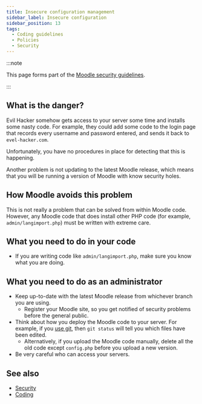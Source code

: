 ```yaml
---
title: Insecure configuration management
sidebar_label: Insecure configuration
sidebar_position: 13
tags:
  - Coding guidelines
  - Policies
  - Security
---
```


:::note

This page forms part of the [Moodle security guidelines](../security).

:::

## What is the danger?

Evil Hacker somehow gets access to your server some time and installs some nasty code. For example, they could add some code to the login page that records every username and password entered, and sends it back to `evel-hacker.com`.

Unfortunately, you have no procedures in place for detecting that this is happening.

Another problem is not updating to the latest Moodle release, which means that you will be running a version of Moodle with know security holes.

## How Moodle avoids this problem

This is not really a problem that can be solved from within Moodle code. However, any Moodle code that does install other PHP code (for example, `admin/langimport.php`) must be written with extreme care.

## What you need to do in your code

- If you are writing code like `admin/langimport.php`, make sure you know what you are doing.

## What you need to do as an administrator

- Keep up-to-date with the latest Moodle release from whichever branch you are using.
  - Register your Moodle site, so you get notified of security problems before the general public.
- Think about how you deploy the Moodle code to your server. For example, if you [use git](https://docs.moodle.org//en/Git_for_Administrators), then `git status` will tell you which files have been edited.
  - Alternatively, if you upload the Moodle code manually, delete all the old code except `config.php` before you upload a new version.
- Be very careful who can access your servers.

## See also

- [Security](../security)
- [Coding](../../policies.md)
